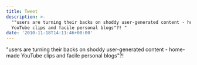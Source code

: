 ```yaml
---
title: Tweet
description: >-
  ""users are turning their backs on shoddy user-generated content - home-made
  YouTube clips and facile personal blogs"?! "
date: '2010-11-18T14:11:46+00:00'
---
```

"users are turning their backs on shoddy user-generated content - home-made YouTube clips and facile personal blogs"?! 
